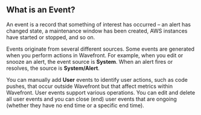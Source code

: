 ## What is an Event?

An event is a record that something of interest has occurred – an alert has changed state,
a maintenance window has been created, AWS instances have started or stopped, and so on.

Events originate from several different sources. Some events are generated when you perform actions in Wavefront. For
example, when you edit or snooze an alert, the event source is **System**. When an alert fires or resolves, the source
is **System/Alert**.

You can manually add **User** events to identify user actions, such as code pushes, that occur outside Wavefront but
that affect metrics within Wavefront. User events support various operations. You can edit and delete all user events
and you can close (end) user events that are ongoing (whether they have no end time or a specific end time).
